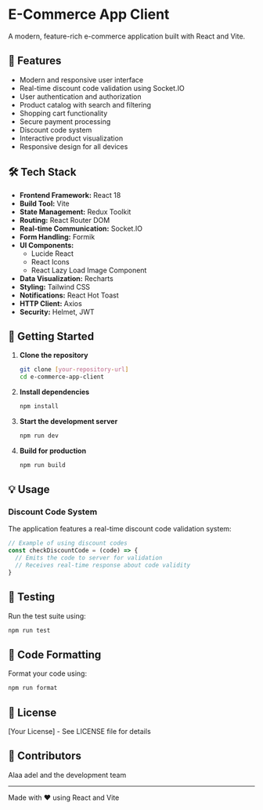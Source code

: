 # E-Commerce App Client

A modern, feature-rich e-commerce application built with React and Vite.

## 🚀 Features

- Modern and responsive user interface
- Real-time discount code validation using Socket.IO
- User authentication and authorization
- Product catalog with search and filtering
- Shopping cart functionality
- Secure payment processing
- Discount code system
- Interactive product visualization
- Responsive design for all devices

## 🛠️ Tech Stack

- **Frontend Framework:** React 18
- **Build Tool:** Vite
- **State Management:** Redux Toolkit
- **Routing:** React Router DOM
- **Real-time Communication:** Socket.IO
- **Form Handling:** Formik
- **UI Components:** 
  - Lucide React
  - React Icons
  - React Lazy Load Image Component
- **Data Visualization:** Recharts
- **Styling:** Tailwind CSS
- **Notifications:** React Hot Toast
- **HTTP Client:** Axios
- **Security:** Helmet, JWT

## 🚦 Getting Started

1. **Clone the repository**
   ```bash
   git clone [your-repository-url]
   cd e-commerce-app-client
   ```

2. **Install dependencies**
   ```bash
   npm install
   ```

3. **Start the development server**
   ```bash
   npm run dev
   ```

4. **Build for production**
   ```bash
   npm run build
   ```

## 💡 Usage

### Discount Code System
The application features a real-time discount code validation system:
```javascript
// Example of using discount codes
const checkDiscountCode = (code) => {
  // Emits the code to server for validation
  // Receives real-time response about code validity
}
```

## 🧪 Testing

Run the test suite using:
```bash
npm run test
```

## 🎨 Code Formatting

Format your code using:
```bash
npm run format
```

## 📝 License

[Your License] - See LICENSE file for details

## 👥 Contributors

Alaa adel and the development team

---
Made with ❤️ using React and Vite
